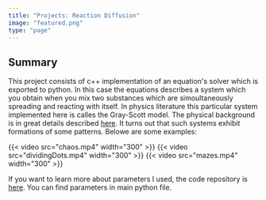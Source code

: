 ```yaml
---
title: "Projects: Reaction Diffusion"
image: "featured.png"
type: "page"
---
```

## Summary 
This project consists of c++ implementation of an equation's solver which is exported to python. In this 
case the equations 
describes a system which you obtain when you mix two substances which are simoultaneously 
spreading and reacting with itself. In physics literature this particular system implemented here
is calles the Gray-Scott model. The physical background is in great details described 
[here](https://itp.uni-frankfurt.de/~gros/StudentProjects/Projects_2020/projekt_schulz_kaefer/).
It turns out that such systems exhibit formations of some patterns. Belowe are some examples:

{{< video src="chaos.mp4" width="300" >}}
{{< video src="dividingDots.mp4" width="300" >}}
{{< video src="mazes.mp4" width="300" >}}

If you want to learn more about parameters I used, the code repository is
[here](https://github.com/dsuwala/reactionDifussion/tree/main). You can find parameters 
in main python file.